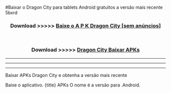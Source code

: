 #Baixar o Dragon City   para tablets Android gratuitos a versão mais recente 5bxrd


<div align="center">
<h3>Download >>>>> <a href="https://pt-web.web.app/?pt= Dragon City ">Baixe o A P K Dragon City  [sem anúncios]</a></h3><br>

<h3>Download >>>>> <a href="https://pt-web.web.app/?pt= Dragon City ">Dragon City  Baixar APKs</a></h3>
</div>

----------------------------------------------------------

----------------------------------------------------------

----------------------------------------------------------

Baixar APKs Dragon City  e obtenha a versão mais recente

Baixe o aplicativo. {title} APKs O nome é a versão para .Android.


